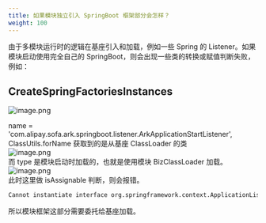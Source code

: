 ```yaml
---
title: 如果模块独立引入 SpringBoot 框架部分会怎样？
weight: 100
---
```


由于多模块运行时的逻辑在基座引入和加载，例如一些 Spring 的 Listener。如果模块启动使用完全自己的 SpringBoot，则会出现一些类的转换或赋值判断失败，例如：

## CreateSpringFactoriesInstances
![image.png](https://intranetproxy.alipay.com/skylark/lark/0/2023/png/149473/1695020207040-788742b8-a1b1-4dc8-8ac2-f0675cf070d5.png#clientId=ufd4bb4ce-38f3-4&from=paste&height=280&id=EvWYQ&originHeight=560&originWidth=2778&originalType=binary&ratio=2&rotation=0&showTitle=false&size=201445&status=done&style=none&taskId=u342062f0-1d50-4344-9990-2377b42e6ca&title=&width=1389)

name = 'com.alipay.sofa.ark.springboot.listener.ArkApplicationStartListener', ClassUtils.forName 获取到的是从基座 ClassLoader 的类<br />![image.png](https://intranetproxy.alipay.com/skylark/lark/0/2023/png/149473/1695020357927-660e3462-1bd7-4ede-9955-541b63caf650.png#clientId=ufd4bb4ce-38f3-4&from=paste&height=308&id=DwdJg&originHeight=616&originWidth=1786&originalType=binary&ratio=2&rotation=0&showTitle=false&size=132500&status=done&style=none&taskId=u870534d8-591d-4685-bdef-19aeb287535&title=&width=893)<br />而 type 是模块启动时加载的，也就是使用模块 BizClassLoader 加载。<br />![image.png](https://intranetproxy.alipay.com/skylark/lark/0/2023/png/149473/1695020334793-d8be43cc-b791-4aef-bb75-b8c890cbe82c.png#clientId=ufd4bb4ce-38f3-4&from=paste&height=400&id=q2juJ&originHeight=800&originWidth=1612&originalType=binary&ratio=2&rotation=0&showTitle=false&size=165924&status=done&style=none&taskId=u52077367-d352-49fc-9d49-a6ac0cf539b&title=&width=806)<br />此时这里做 isAssignable 判断，则会报错。
```xml
Cannot instantiate interface org.springframework.context.ApplicationListener : com.alipay.sofa.ark.springboot.listener.ArkApplicationStartListener
```

所以模块框架这部分需要委托给基座加载。


<br/>
<br/>
